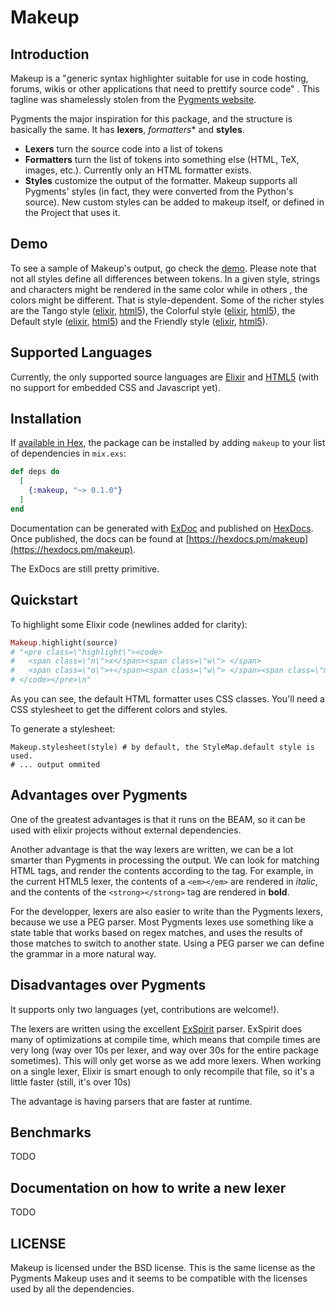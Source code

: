 # Makeup

## Introduction

Makeup is a "generic syntax highlighter suitable for use in code hosting, forums, wikis or other applications that need to prettify source code" . This tagline was shamelessly stolen from the [Pygments website](http://pygments.org/).

Pygments the major inspiration for this package, and the structure is basically the same.
It has **lexers**, *formatters** and **styles**.

* **Lexers** turn the source code into a list of tokens
* **Formatters** turn the list of tokens into something else (HTML, TeX, images, etc.).
  Currently only an HTML formatter exists.
* **Styles** customize the output of the formatter.
  Makeup supports all Pygments' styles (in fact, they were converted from the Python's source).
  New custom styles can be added to makeup itself, or defined in the Project that uses it.

## Demo

To see a sample of Makeup's output, go check the [demo](https://tmbb.github.io/makeup_demo/).
Please note that not all styles define all differences between tokens.
In a given style, strings and characters might be rendered in the same color while in others , the colors might be different.
That is style-dependent.
Some of the richer styles are
the Tango style ([elixir](https://tmbb.github.io/makeup_demo/elixir.html#tango), [html5](https://tmbb.github.io/makeup_demo/html5.html#tango)),
the Colorful style ([elixir](https://tmbb.github.io/makeup_demo/elixir.html#colorful), [html5](https://tmbb.github.io/makeup_demo/html5.html#colorful)),
the Default style ([elixir](https://tmbb.github.io/makeup_demo/elixir.html#default), [html5](https://tmbb.github.io/makeup_demo/html5.html#default)) and
the Friendly style ([elixir](https://tmbb.github.io/makeup_demo/elixir.html#friendly), [html5](https://tmbb.github.io/makeup_demo/html5.html#friendly)).

## Supported Languages

Currently, the only supported source languages are
[Elixir](https://tmbb.github.io/makeup_demo/elixir.html) and 
[HTML5](https://tmbb.github.io/makeup_demo/html5.html) (with no support for embedded CSS and Javascript yet).

## Installation

If [available in Hex](https://hex.pm/docs/publish), the package can be installed
by adding `makeup` to your list of dependencies in `mix.exs`:

```elixir
def deps do
  [
    {:makeup, "~> 0.1.0"}
  ]
end
```

Documentation can be generated with [ExDoc](https://github.com/elixir-lang/ex_doc)
and published on [HexDocs](https://hexdocs.pm). Once published, the docs can
be found at [https://hexdocs.pm/makeup](https://hexdocs.pm/makeup).

The ExDocs are still pretty primitive.

## Quickstart

To highlight some Elixir code (newlines added for clarity):

```elixir
Makeup.highlight(source)
# "<pre class=\"highlight\"><code>
#   <span class=\"n\">x</span><span class=\"w\"> </span>
#   <span class=\"o\">+</span><span class=\"w\"> </span><span class=\"mi\">1</span>
# </code></pre>\n"
```

As you can see, the default HTML formatter uses CSS classes.
You'll need a CSS stylesheet to get the different colors and styles.

To generate a stylesheet:

```
Makeup.stylesheet(style) # by default, the StyleMap.default style is used.
# ... output ommited
```

## Advantages over Pygments

One of the greatest advantages is that it runs on the BEAM, so it can be used with elixir projects without external dependencies.

Another advantage is that the way lexers are written, we can be a lot smarter than Pygments in processing the output.
We can look for matching HTML tags, and render the contents according to the tag.
For example, in the current HTML5 lexer, the contents of a `<em></em>` are rendered in *italic*,
and the contents of the `<strong></strong>` tag are rendered in **bold**.

For the developper, lexers are also easier to write than the Pygments lexers, because we use a PEG parser.
Most Pygments lexes use something like a state table that works based on regex matches,
and uses the results of those matches to switch to another state. 
Using a PEG parser we can define the grammar in a more natural way.

## Disadvantages over Pygments

It supports only two languages (yet, contributions are welcome!).

The lexers are written using the excellent [ExSpirit](https://github.com/OvermindDL1/ex_spirit) parser.
ExSpirit does many of optimizations at compile time, which means that compile times are very long
(way over 10s per lexer, and way over 30s for the entire package sometimes).
This will only get worse as we add more lexers.
When working on a single lexer, Elixir is smart enough to only recompile that file,
so it's a little faster (still, it's over 10s)

The advantage is having parsers that are faster at runtime.

## Benchmarks

TODO

## Documentation on how to write a new lexer

TODO

## LICENSE

Makeup is licensed under the BSD license.
This is the same license as the Pygments Makeup uses and
it seems to be compatible with the licenses used by all the dependencies.